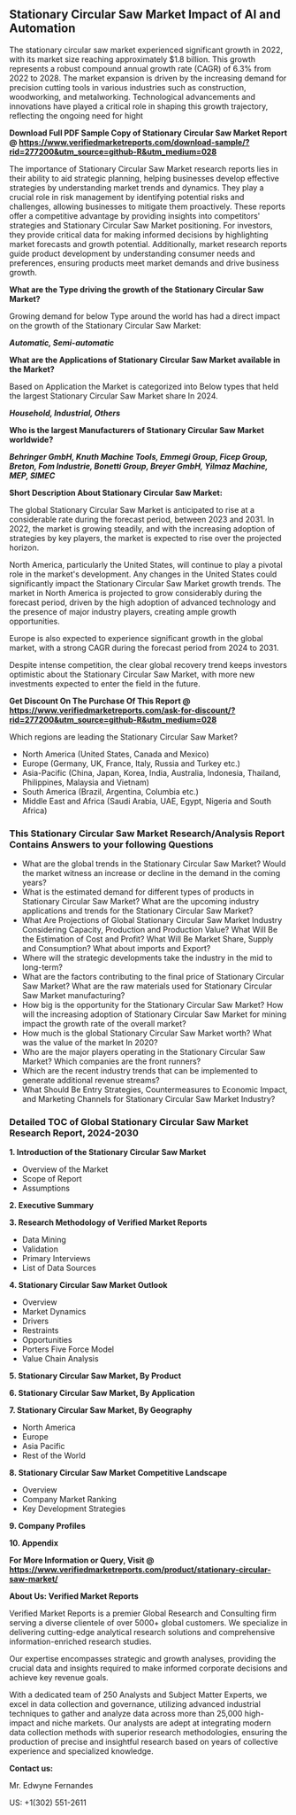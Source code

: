 <h2>Stationary Circular Saw Market Impact of AI and Automation</h2><p>The stationary circular saw market experienced significant growth in 2022, with its market size reaching approximately $1.8 billion. This growth represents a robust compound annual growth rate (CAGR) of 6.3% from 2022 to 2028. The market expansion is driven by the increasing demand for precision cutting tools in various industries such as construction, woodworking, and metalworking. Technological advancements and innovations have played a critical role in shaping this growth trajectory, reflecting the ongoing need for hight</p><p id="" class=""><strong>Download Full PDF Sample Copy of Stationary Circular Saw Market Report @ <a href="https://www.verifiedmarketreports.com/download-sample/?rid=277200&utm_source=github-R&utm_medium=028" target="_blank">https://www.verifiedmarketreports.com/download-sample/?rid=277200&utm_source=github-R&utm_medium=028</a></strong></p><p>The importance of&nbsp;Stationary Circular Saw Market research reports lies in their ability to aid strategic planning, helping businesses develop effective strategies by understanding market trends and dynamics. They play a crucial role in risk management by identifying potential risks and challenges, allowing businesses to mitigate them proactively. These reports offer a competitive advantage by providing insights into competitors' strategies and Stationary Circular Saw Market positioning. For investors, they provide critical data for making informed decisions by highlighting market forecasts and growth potential. Additionally, market research reports guide product development by understanding consumer needs and preferences, ensuring products meet market demands and drive business growth.</p><p><strong>What are the&nbsp;Type driving the growth of the Stationary Circular Saw Market?</strong></p><p id="" class="">Growing demand for below Type around the world has had a direct impact on the growth of the Stationary Circular Saw Market:</p><em><strong>Automatic, Semi-automatic</strong></em></p><strong>What are the&nbsp;Applications&nbsp;of Stationary Circular Saw Market available in the Market?</strong></p><p id="" class="">Based on Application the Market is categorized into Below types that held the largest Stationary Circular Saw Market share In 2024.</p><em><strong>Household, Industrial, Others</strong></em></p><strong>Who is the largest Manufacturers of Stationary Circular Saw Market worldwide?</strong></p><p><em><strong>Behringer GmbH, Knuth Machine Tools, Emmegi Group, Ficep Group, Breton, Fom Industrie, Bonetti Group, Breyer GmbH, Yilmaz Machine, MEP, SIMEC</strong></em></p><p id="" class=""><strong>Short Description About Stationary Circular Saw Market:</strong></p><p>The global Stationary Circular Saw Market is anticipated to rise at a considerable rate during the forecast period, between 2023 and 2031. In 2022, the market is growing steadily, and with the increasing adoption of strategies by key players, the market is expected to rise over the projected horizon.</p><p>North America, particularly the United States, will continue to play a pivotal role in the market's development. Any changes in the United States could significantly impact the Stationary Circular Saw Market growth trends. The market in North America is projected to grow considerably during the forecast period, driven by the high adoption of advanced technology and the presence of major industry players, creating ample growth opportunities.</p><p>Europe is also expected to experience significant growth in the global market, with a strong CAGR during the forecast period from 2024 to 2031.</p><p>Despite intense competition, the clear global recovery trend keeps investors optimistic about the Stationary Circular Saw Market, with more new investments expected to enter the field in the future.</p><p id="" class=""><strong>Get Discount On The Purchase Of This Report @ <a href="https://www.verifiedmarketreports.com/ask-for-discount/?rid=277200&utm_source=github-R&utm_medium=028" target="_blank">https://www.verifiedmarketreports.com/ask-for-discount/?rid=277200&utm_source=github-R&utm_medium=028</a></strong></p>Which regions are leading the Stationary Circular Saw Market?</p><ul><li>North America (United States, Canada and Mexico)</li><li>Europe (Germany, UK, France, Italy, Russia and Turkey etc.)</li><li>Asia-Pacific (China, Japan, Korea, India, Australia, Indonesia, Thailand, Philippines, Malaysia and Vietnam)</li><li>South America (Brazil, Argentina, Columbia etc.)</li><li>Middle East and Africa (Saudi Arabia, UAE, Egypt, Nigeria and South Africa)</li></ul><h3 id="" class="">This Stationary Circular Saw Market Research/Analysis Report Contains Answers to your following Questions</h3><ul><li>What are the global trends in the Stationary Circular Saw Market? Would the market witness an increase or decline in the demand in the coming years?</li><li>What is the estimated demand for different types of products in Stationary Circular Saw Market? What are the upcoming industry applications and trends for the Stationary Circular Saw Market?</li><li>What Are Projections of Global Stationary Circular Saw Market Industry Considering Capacity, Production and Production Value? What Will Be the Estimation of Cost and Profit? What Will Be Market Share, Supply and Consumption? What about imports and Export?</li><li>Where will the strategic developments take the industry in the mid to long-term?</li><li>What are the factors contributing to the final price of Stationary Circular Saw Market? What are the raw materials used for Stationary Circular Saw Market manufacturing?</li><li>How big is the opportunity for the Stationary Circular Saw Market? How will the increasing adoption of Stationary Circular Saw Market for mining impact the growth rate of the overall market?</li><li>How much is the global Stationary Circular Saw Market worth? What was the value of the market In 2020?</li><li>Who are the major players operating in the Stationary Circular Saw Market? Which companies are the front runners?</li><li>Which are the recent industry trends that can be implemented to generate additional revenue streams?</li><li>What Should Be Entry Strategies, Countermeasures to Economic Impact, and Marketing Channels for Stationary Circular Saw Market Industry?</li></ul><h3 id="" class="">Detailed TOC of Global Stationary Circular Saw Market Research Report, 2024-2030</h3><p id="" class=""><strong>1. Introduction of the Stationary Circular Saw Market</strong></p><ul><li>Overview of the Market</li><li>Scope of Report</li><li>Assumptions</li></ul><p id="" class=""><strong>2. Executive Summary</strong></p><p id="" class=""><strong>3. Research Methodology of Verified Market Reports</strong></p><ul><li>Data Mining</li><li>Validation</li><li>Primary Interviews</li><li>List of Data Sources</li></ul><p id="" class=""><strong>4. Stationary Circular Saw Market Outlook</strong></p><ul><li>Overview</li><li>Market Dynamics</li><li>Drivers</li><li>Restraints</li><li>Opportunities</li><li>Porters Five Force Model</li><li>Value Chain Analysis</li></ul><p id="" class=""><strong>5. Stationary Circular Saw Market, By Product</strong></p><p id="" class=""><strong>6. Stationary Circular Saw Market, By Application</strong></p><p id="" class=""><strong>7. Stationary Circular Saw Market, By Geography</strong></p><ul><li>North America</li><li>Europe</li><li>Asia Pacific</li><li>Rest of the World</li></ul><p id="" class=""><strong>8. Stationary Circular Saw Market Competitive Landscape</strong></p><ul><li>Overview</li><li>Company Market Ranking</li><li>Key Development Strategies</li></ul><p id="" class=""><strong>9. Company Profiles</strong></p><p id="" class=""><strong>10. Appendix</strong></p><p id="" class=""><strong>For More Information or Query, Visit @ <a href="https://www.verifiedmarketreports.com/product/stationary-circular-saw-market/" target="_blank">https://www.verifiedmarketreports.com/product/stationary-circular-saw-market/</a></strong></p><p id="" class=""><strong>About Us: Verified Market Reports</strong></p><p id="" class="">Verified Market Reports is a premier Global Research and Consulting firm serving a diverse clientele of over 5000+ global customers. We specialize in delivering cutting-edge analytical research solutions and comprehensive information-enriched research studies.</p><p id="" class="">Our expertise encompasses strategic and growth analyses, providing the crucial data and insights required to make informed corporate decisions and achieve key revenue goals.</p><p id="" class="">With a dedicated team of 250 Analysts and Subject Matter Experts, we excel in data collection and governance, utilizing advanced industrial techniques to gather and analyze data across more than 25,000 high-impact and niche markets. Our analysts are adept at integrating modern data collection methods with superior research methodologies, ensuring the production of precise and insightful research based on years of collective experience and specialized knowledge.</p><p id="" class=""><strong>Contact us:</strong></p><p id="" class="">Mr. Edwyne Fernandes</p><p id="" class="">US: +1(302) 551-2611</p>